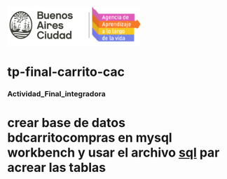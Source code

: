 <img src="logo OK.png" alt="My cool logo"/>

# tp-final-carrito-cac 

### Actividad_Final_integradora

# crear base de datos bdcarritocompras en mysql workbench  y usar el archivo  [sql](https://github.com/flavio3313/cac-carrito/blob/Develop/database/20210519.sql) par acrear las tablas 
